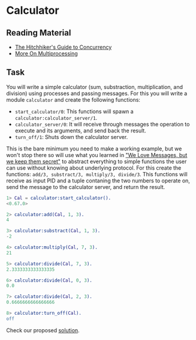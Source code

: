 # Calculator

## Reading Material

- [The Hitchhiker's Guide to Concurrency](http://learnyousomeerlang.com/the-hitchhikers-guide-to-concurrency)
- [More On Multiprocessing](http://learnyousomeerlang.com/more-on-multiprocessing)

## Task

You will write a simple calculator (sum, substraction, multiplication, and division) using processes and passing messages. For this you will write a module `calculator` and create the following functions:

- `start_calculator/0`: This functions will spawn a `calculator:calculator_server/1`.
- `calculator_server/0`: It will receive through messages the operation to execute and its arguments, and send back the result.
- `turn_off/1`: Shuts down the calculator server.

This is the bare minimum you need to make a working example, but we won't stop there so will use what you learned in ["We Love Messages, but we keep them secret"](http://learnyousomeerlang.com/more-on-multiprocessing#secret-messages) to abstract everything to simple functions the user can use without knowing about underlying protocol. For this create the functions: `add/3, substract/3, multiply/3, divide/3`. This functions will receive as input PID and a tuple contaning the two numbers to operate on, send the message to the calculator server, and return the result.

```erlang
1> Cal = calculator:start_calculator().
<0.67.0>

2> calculator:add(Cal, 1, 3).
4

3> calculator:substract(Cal, 1, 3).
-2

4> calculator:multiply(Cal, 7, 3).
21

5> calculator:divide(Cal, 7, 3).
2.3333333333333335

6> calculator:divide(Cal, 0, 3).
0.0

7> calculator:divide(Cal, 2, 3).
0.6666666666666666

8> calculator:turn_off(Cal).
off
```

Check our proposed [solution](solution/calculator.erl).
